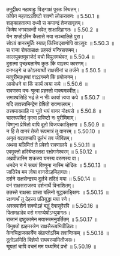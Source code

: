 

  
तमुद्वीक्ष्य महाबाहुः पिङ्गाक्षं पुरतः स्थितम्।  
कोपेन महताऽऽविष्टो रावणो लोकरावणः ॥ 5.50.1 ॥   
शङ्काहतात्मा दध्यौ स कपान्द्रं तेजसावृतम्।  
किमेष भगवान्नन्दी भवेत् साक्षादिहागतः ॥ 5.50.2 ॥   
येन शप्तोऽस्मि कैलासे मया सञ्चालिते पुरा।  
सोऽयं वानरमूर्तिः स्यात् किंस्विद्बाणोपि वाऽसुरः ॥ 5.50.3 ॥   
स राजा रोषताम्राक्षः प्रहस्तं मन्त्रिसत्तमम्।  
कालयुक्तमुवाजेदं वचो विपुलमर्थवत् ॥ 5.50.4 ॥   
दुरात्मा पृच्छ्यतामेष कुतः किं वाऽस्य कारणम्।  
वनभङ्गे च कोऽस्यार्थो राक्षसीनां च तर्जने ॥ 5.50.5 ॥   
मत्पुरीमप्रधृष्यां वाऽऽगमने किं प्रयोजनम्।  
आयोधने वा किं कार्यं त्वया कपे ॥ 5.50.6 ॥   
रावणस्य वचः श्रुत्वा प्रहस्तो वाक्यमब्रवीत्।  
समाश्वसिहि भद्रं ते न भीः कार्या त्वया कपे ॥ 5.50.7 ॥   
यदि तावत्त्वमिन्द्रेण प्रेषितो रावणालयम्।  
तत्त्वमाख्याहि मा भूत्ते भयं वानर मोक्ष्यसे ॥ 5.50.8 ॥   
चाररूपमिदं कृत्वा प्रविष्टो नः पुरीमिमाम्।  
विष्णुना प्रेषितो वापि दूतो विजयकाङ्क्षिणा ॥ 5.50.9 ॥   
न हि ते वानरं तेजो रूपमात्रं तु वानरम् ॥ 5.50.10 ॥   
अनृतं वदतश्चापि दुर्लभं तव जीवितम्।  
अथवा यन्निमित्तं ते प्रवेशो रावणालये ॥ 5.50.11 ॥   
एवमुक्तो हरिश्रेष्ठस्तदा रक्षोगणेश्वरम् ॥ 5.50.12 ॥   
अब्रवीन्नास्मि शक्रस्य यमस्य वरुणस्य वा।  
धनदेन न मे सख्यं विष्णुना नास्मि चोदितः ॥ 5.50.13 ॥   
जातिरेव मम त्वेषा वानरोऽहमिहागतः।  
दर्शने राक्षसेन्द्रस्य दुर्लभे तदिदं मया ॥ 5.50.14 ॥   
वनं राक्षसराजस्य दर्शनार्थे विनाशितम्।  
ततस्ते राक्षसाः प्राप्ता बलिनो युद्धकाङ्क्षिणः ॥ 5.50.15 ॥   
रक्षणार्थं तु देहस्य प्रतियुद्धा मया रणे।  
अस्त्रपाशैर्न शक्योऽहं बद्धुं देवासुरैरपि ॥ 5.50.16 ॥   
पितामहादेव वरो ममाप्येषोऽभ्युपागतः।  
राजानं द्रष्टुकामेन मयास्त्रमनुवर्तितम् ॥ 5.50.17 ॥   
विमुक्तो ह्यहमस्त्रेण राक्षसैस्त्वभिपीडितः।  
केनचिद्राजकार्येण संप्राप्तोऽस्मि तवान्तिकम् ॥ 5.50.18 ॥   
दूतोऽहमिति विज्ञेयो राघवस्यामितौजसः।  
श्रूयतां चापि वचनं मम पथ्यमिदं प्रभो ॥ 5.50.19 ॥   
